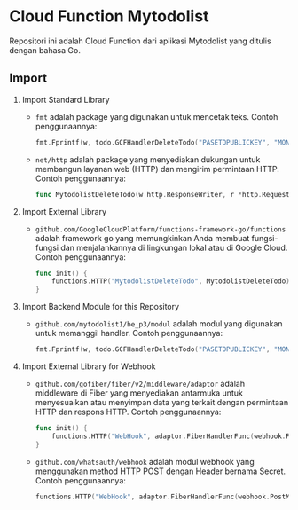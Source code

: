 # Cloud Function Mytodolist
Repositori ini adalah Cloud Function dari aplikasi Mytodolist yang ditulis dengan bahasa Go.

## Import
1. Import Standard Library
    - `fmt` adalah package yang digunakan untuk mencetak teks.
        Contoh penggunaannya:
        ```go
        fmt.Fprintf(w, todo.GCFHandlerDeleteTodo("PASETOPUBLICKEY", "MONGOSTRING", "mytodolist", "todo", r))
        ```
    - `net/http` adalah package yang menyediakan dukungan untuk membangun layanan web (HTTP) dan mengirim permintaan HTTP.
        Contoh penggunaannya:
        ```go
        func MytodolistDeleteTodo(w http.ResponseWriter, r *http.Request) {}
        ```

2. Import External Library
    - `github.com/GoogleCloudPlatform/functions-framework-go/functions` adalah framework go yang memungkinkan Anda membuat fungsi-fungsi dan menjalankannya di lingkungan lokal atau di Google Cloud.
        Contoh penggunaannya:
        ```go
        func init() {
	        functions.HTTP("MytodolistDeleteTodo", MytodolistDeleteTodo)
        }
        ```
    

3. Import Backend Module for this Repository
	- `github.com/mytodolist1/be_p3/modul` adalah modul yang digunakan untuk memanggil handler.
        Contoh penggunaannya:
        ```go
        fmt.Fprintf(w, todo.GCFHandlerDeleteTodo("PASETOPUBLICKEY", "MONGOSTRING", "mytodolist", "todo", r))
        ```

4. Import External Library for Webhook
    - `github.com/gofiber/fiber/v2/middleware/adaptor` adalah middleware di Fiber yang menyediakan antarmuka untuk menyesuaikan atau menyimpan data yang terkait dengan permintaan HTTP dan respons HTTP.
        Contoh penggunaannya:
        ```go
        func init() {
	        functions.HTTP("WebHook", adaptor.FiberHandlerFunc(webhook.PostMessage))
        }
        ```
    - `github.com/whatsauth/webhook` adalah modul webhook yang menggunakan method HTTP POST dengan Header bernama Secret.
        Contoh penggunaannya:
        ```go
        functions.HTTP("WebHook", adaptor.FiberHandlerFunc(webhook.PostMessage))
        ```